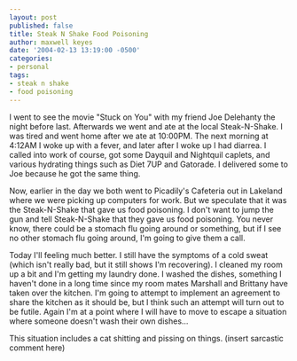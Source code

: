 ```yaml
---
layout: post
published: false
title: Steak N Shake Food Poisoning
author: maxwell keyes
date: '2004-02-13 13:19:00 -0500'
categories:
- personal
tags:
- steak n shake
- food poisoning
---
```


I went to see the movie "Stuck on You" with my friend Joe Delehanty the night
before last. Afterwards we went and ate at the local Steak-N-Shake. I was tired
and went home after we ate at 10:00PM. The next morning at 4:12AM I woke up with
a fever, and later after I woke up I had diarrea. I called into work of course,
got some Dayquil and Nightquil caplets, and various hydrating things such as
Diet 7UP and Gatorade. I delivered some to Joe because he got the same thing.

Now, earlier in the day we both went to Picadily's Cafeteria out in Lakeland
where we were picking up computers for work. But we speculate that it was the
Steak-N-Shake that gave us food poisoning. I don't want to jump the gun and tell
Steak-N-Shake that they gave us food poisoning. You never know, there could be a
stomach flu going around or something, but if I see no other stomach flu going
around, I'm going to give them a call.

Today I'll feeling much better. I still have the symptoms of a cold sweat (which
isn't really bad, but it still shows I'm recovering). I cleaned my room up a bit
and I'm getting my laundry done. I washed the dishes, something I haven't done
in a long time since my room mates Marshall and Brittany have taken over the
kitchen. I'm going to attempt to implement an agreement to share the kitchen as
it should be, but I think such an attempt will turn out to be futile. Again I'm
at a point where I will have to move to escape a situation where someone doesn't
wash their own dishes...

This situation includes a cat shitting and pissing on things. (insert sarcastic
comment here)
